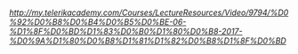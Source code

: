 ###### http://my.telerikacademy.com/Courses/LectureResources/Video/9794/%D0%92%D0%B8%D0%B4%D0%B5%D0%BE-06-%D1%8F%D0%BD%D1%83%D0%B0%D1%80%D0%B8-2017-%D0%9A%D1%80%D0%B8%D1%81%D1%82%D0%B8%D1%8F%D0%BD